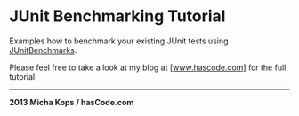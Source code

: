 # JUnit Benchmarking Tutorial

Examples how to benchmark your existing JUnit tests using [JUnitBenchmarks].

Please feel free to take a look at my blog at [www.hascode.com] for the full tutorial.

---

**2013 Micha Kops / hasCode.com**

   [JUnitBenchmarks]:http://labs.carrotsearch.com/junit-benchmarks.html
   [www.hascode.com]:http://www.hascode.com/